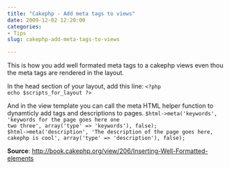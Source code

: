```yaml
---
title: "Cakephp - Add meta tags to views"
date: 2009-12-02 12:20:00
categories:
- Tips
slug: cakephp-add-meta-tags-to-views

---
```


This is how you add well formated meta tags to a cakephp views even thou the meta tags are rendered in the layout.

In the head section of your layout, add this line:
<code>&lt;?php echo $scripts_for_layout ?&gt;</code>

And in the view template you can call the meta HTML helper function to dynamticly add tags and descriptions to pages.
<code>$html-&gt;meta('keywords', 'keywords for the page goes here one two three', array('type' =&gt; 'keywords'), false);
$html-&gt;meta('description', 'The description of the page goes here, cakephp is cool', array('type' =&gt; 'description'), false);</code>

<strong>Source</strong>: <a href="http://book.cakephp.org/view/206/Inserting-Well-Formatted-elements">http://book.cakephp.org/view/206/Inserting-Well-Formatted-elements</a>
